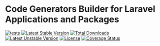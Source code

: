 Code Generators Builder for Laravel Applications and Packages
==============

[![tests](https://github.com/orchestral/canvas-core/workflows/tests/badge.svg?branch=8.x)](https://github.com/orchestral/canvas-core/actions?query=workflow%3Atests+branch%3A8.x)
[![Latest Stable Version](https://poser.pugx.org/orchestra/canvas-core/v/stable)](https://packagist.org/packages/orchestra/canvas-core)
[![Total Downloads](https://poser.pugx.org/orchestra/canvas-core/downloads)](https://packagist.org/packages/orchestra/canvas-core)
[![Latest Unstable Version](https://poser.pugx.org/orchestra/canvas-core/v/unstable)](https://packagist.org/packages/orchestra/canvas-core)
[![License](https://poser.pugx.org/orchestra/canvas-core/license)](https://packagist.org/packages/laravie/cabinet)
[![Coverage Status](https://coveralls.io/repos/github/orchestral/canvas-core/badge.svg?branch=8.x)](https://coveralls.io/github/orchestral/canvas-core?branch=8.x)
